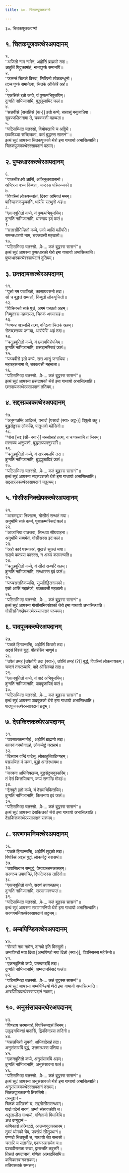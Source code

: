 ```yaml
---
title: ३०. चितकपूजकवग्गो

---
```

३०. चितकपूजकवग्गो  


## १. चितकपूजकत्थेरअपदानम्

१.  
‘‘अजितो नाम नामेन, अहोसिं ब्राह्मणो तदा।  
आहुतिं यिट्ठुकामोहं, नानापुप्फं समानयिं॥  
२.  
‘‘जलन्तं चितकं दिस्वा, सिखिनो लोकबन्धुनो।  
तञ्च पुप्फं समानेत्वा, चितके ओकिरिं अहं॥  
३.  
‘‘एकत्तिंसे इतो कप्पे, यं पुप्फमभिपूजयिम्।  
दुग्गतिं नाभिजानामि, बुद्धपूजायिदं फलं॥  
४.  
‘‘सत्तवीसे [सत्ततिंसे (क॰)] इतो कप्पे, सत्तासुं मनुजाधिपा।  
सुपज्जलितनामा ते, चक्कवत्ती महब्बला॥  
५.  
‘‘पटिसम्भिदा चतस्सो, विमोक्खापि च अट्ठिमे।  
छळभिञ्ञा सच्छिकता, कतं बुद्धस्स सासनं’’॥  
इत्थं सुदं आयस्मा चितकपूजको थेरो इमा गाथायो अभासित्थाति।  
चितकपूजकत्थेरस्सापदानं पठमम्।  


## २. पुप्फधारकत्थेरअपदानम्

६.  
‘‘वाकचीरधरो आसिं, अजिनुत्तरवासनो।  
अभिञ्ञा पञ्च निब्बत्ता, चन्दस्स परिमज्जको॥  
७.  
‘‘विपस्सिं लोकपज्जोतं, दिस्वा अभिगतं ममम्।  
पारिच्छत्तकपुप्फानि, धारेसिं सत्थुनो अहं॥  
८.  
‘‘एकनवुतितो कप्पे, यं पुप्फमभिपूजयिम्।  
दुग्गतिं नाभिजानामि, धारणाय इदं फलं॥  
९.  
‘‘सत्तासीतिम्हितो कप्पे, एको आसिं महीपति।  
समन्तधारणो नाम, चक्कवत्ती महब्बलो॥  
१०.  
‘‘पटिसम्भिदा चतस्सो…पे॰… कतं बुद्धस्स सासनं’’॥  
इत्थं सुदं आयस्मा पुप्फधारको थेरो इमा गाथायो अभासित्थाति।  
पुप्फधारकत्थेरस्सापदानं दुतियम्।  


## ३. छत्तदायकत्थेरअपदानम्

११.  
‘‘पुत्तो मम पब्बजितो, कासायवसनो तदा।  
सो च बुद्धत्तं सम्पत्तो, निब्बुतो लोकपूजितो॥  
१२.  
‘‘विचिनन्तो सकं पुत्तं, अगमं पच्छतो अहम्।  
निब्बुतस्स महन्तस्स, चितकं अगमासहं॥  
१३.  
‘‘पग्गय्ह अञ्जलिं तत्थ, वन्दित्वा चितकं अहम्।  
सेतच्छत्तञ्च पग्गय्ह, आरोपेसिं अहं तदा॥  
१४.  
‘‘चतुन्नवुतितो कप्पे, यं छत्तमभिरोपयिम्।  
दुग्गतिं नाभिजानामि, छत्तदानस्सिदं फलं॥  
१५.  
‘‘पञ्चवीसे इतो कप्पे, सत्त आसुं जनाधिपा।  
महारहसनामा ते, चक्कवत्ती महब्बला॥  
१६.  
‘‘पटिसम्भिदा चतस्सो…पे॰… कतं बुद्धस्स सासनं’’॥  
इत्थं सुदं आयस्मा छत्तदायको थेरो इमा गाथायो अभासित्थाति।  
छत्तदायकत्थेरस्सापदानं ततियम्।  


## ४. सद्दसञ्ञकत्थेरअपदानम्

१७.  
‘‘अनुग्गतम्हि आदिच्चे, पनादो [पसादो (स्या॰ अट्ठ॰)] विपुलो अहु।  
बुद्धसेट्ठस्स लोकम्हि, पातुभावो महेसिनो॥  
१८.  
‘‘घोस [सद्द (सी॰ स्या॰)] मस्सोसहं तत्थ, न च पस्सामि तं जिनम्।  
मरणञ्च अनुप्पत्तो, बुद्धसञ्ञमनुस्सरिं॥  
१९.  
‘‘चतुन्नवुतितो कप्पे, यं सञ्ञमलभिं तदा।  
दुग्गतिं नाभिजानामि, बुद्धपूजायिदं फलं॥  
२०.  
‘‘पटिसम्भिदा चतस्सो…पे॰… कतं बुद्धस्स सासनं’’॥  
इत्थं सुदं आयस्मा सद्दसञ्ञको थेरो इमा गाथायो अभासित्थाति।  
सद्दसञ्ञकत्थेरस्सापदानं चतुत्थम्।  


## ५. गोसीसनिक्खेपकत्थेरअपदानम्

२१.  
‘‘आरामद्वारा निक्खम्म, गोसीसं सन्थतं मया।  
अनुभोमि सकं कम्मं, पुब्बकम्मस्सिदं फलं॥  
२२.  
‘‘आजानिया वातजवा, सिन्धवा सीघवाहना।  
अनुभोमि सब्बमेतं, गोसीसस्स इदं फलं॥  
२३.  
‘‘अहो कारं परमकारं, सुखत्ते सुकतं मया।  
सङ्घे कतस्स कारस्स, न अञ्ञं कलमग्घति॥  
२४.  
‘‘चतुन्नवुतितो कप्पे, यं सीसं सन्थरिं अहम्।  
दुग्गतिं नाभिजानामि, सन्थरस्स इदं फलं॥  
२५.  
‘‘पञ्चसत्ततिकप्पम्हि, सुप्पतिट्ठितनामको।  
एको आसिं महातेजो, चक्कवत्ती महब्बलो॥  
२६.  
‘‘पटिसम्भिदा चतस्सो…पे॰… कतं बुद्धस्स सासनं’’॥  
इत्थं सुदं आयस्मा गोसीसनिक्खेपको थेरो इमा गाथायो अभासित्थाति।  
गोसीसनिक्खेपकत्थेरस्सापदानं पञ्चमम्।  


## ६. पादपूजकत्थेरअपदानम्

२७.  
‘‘पब्बते हिमवन्तम्हि, अहोसिं किन्नरो तदा।  
अद्दसं विरजं बुद्धं, पीतरंसिंव भाणुमं॥  
२८.  
‘‘उपेतं तमहं [उपेतोपि तदा (स्या॰), उपेसिं तमहं (?)] बुद्धं, विपस्सिं लोकनायकम्।  
चन्दनं तगरञ्चापि, पादे ओसिञ्चहं तदा॥  
२९.  
‘‘एकनवुतितो कप्पे, यं पादं अभिपूजयिम्।  
दुग्गतिं नाभिजानामि, पादपूजायिदं फलं॥  
३०.  
‘‘पटिसम्भिदा चतस्सो…पे॰… कतं बुद्धस्स सासनं’’॥  
इत्थं सुदं आयस्मा पादपूजको थेरो इमा गाथायो अभासित्थाति।  
पादपूजकत्थेरस्सापदानं छट्ठम्।  


## ७. देसकित्तकत्थेरअपदानम्

३१.  
‘‘उपसालकनामोहं , अहोसिं ब्राह्मणो तदा।  
काननं वनमोगाळ्हं, लोकजेट्ठं नरासभं॥  
३२.  
‘‘दिस्वान वन्दिं पादेसु, लोकाहुतिपटिग्गहम्।  
पसन्नचित्तं मं ञत्वा, बुद्धो अन्तरधायथ॥  
३३.  
‘‘कानना अभिनिक्खम्म, बुद्धसेट्ठमनुस्सरिम्।  
तं देसं कित्तयित्वान, कप्पं सग्गम्हि मोदहं॥  
३४.  
‘‘द्वेनवुते इतो कप्पे, यं देसमभिकित्तयिम्।  
दुग्गतिं नाभिजानामि, कित्तनाय इदं फलं॥  
३५.  
‘‘पटिसम्भिदा चतस्सो…पे॰… कतं बुद्धस्स सासनं’’॥  
इत्थं सुदं आयस्मा देसकित्तको थेरो इमा गाथायो अभासित्थाति।  
देसकित्तकत्थेरस्सापदानं सत्तमम्।  


## ८. सरणगमनियत्थेरअपदानम्

३६.  
‘‘पब्बते हिमवन्तम्हि, अहोसिं लुद्दको तदा।  
विपस्सिं अद्दसं बुद्धं, लोकजेट्ठं नरासभं॥  
३७.  
‘‘उपासित्वान सम्बुद्धं, वेय्यावच्चमकासहम्।  
सरणञ्च उपागच्छिं, द्विपदिन्दस्स तादिनो॥  
३८.  
‘‘एकनवुतितो कप्पे, सरणं उपगच्छहम्।  
दुग्गतिं नाभिजानामि, सरणागमनप्फलं॥  
३९.  
‘‘पटिसम्भिदा चतस्सो…पे॰… कतं बुद्धस्स सासनं’’॥  
इत्थं सुदं आयस्मा सरणगमनियो थेरो इमा गाथायो अभासित्थाति।  
सरणगमनियत्थेरस्सापदानं अट्ठमम्।  


## ९. अम्बपिण्डियत्थेरअपदानम्

४०.  
‘‘रोमसो नाम नामेन, दानवो इति विस्सुतो।  
अम्बपिण्डी मया दिन्ना [अम्बपिण्डो मया दिन्नो (स्या॰)], विपस्सिस्स महेसिनो॥  
४१.  
‘‘एकनवुतितो कप्पे, यमम्बमददिं तदा।  
दुग्गतिं नाभिजानामि, अम्बदानस्सिदं फलं॥  
४२.  
‘‘पटिसम्भिदा चतस्सो…पे॰… कतं बुद्धस्स सासनं’’॥  
इत्थं सुदं आयस्मा अम्बपिण्डियो थेरो इमा गाथायो अभासित्थाति।  
अम्बपिण्डियत्थेरस्सापदानं नवमम्।  


## १०. अनुसंसावकत्थेरअपदानम्

४३.  
‘‘पिण्डाय चरमानाहं, विपस्सिमद्दसं जिनम्।  
उळुङ्गभिक्खं पादासिं, द्विपदिन्दस्स तादिनो॥  
४४.  
‘‘पसन्नचित्तो सुमनो, अभिवादेसहं तदा।  
अनुसंसावयिं बुद्धं, उत्तमत्थस्स पत्तिया॥  
४५.  
‘‘एकनवुतितो कप्पे, अनुसंसावयिं अहम्।  
दुग्गतिं नाभिजानामि, अनुसंसावना फलं॥  
४६.  
‘‘पटिसम्भिदा चतस्सो…पे॰… कतं बुद्धस्स सासनं’’॥  
इत्थं सुदं आयस्मा अनुसंसावको थेरो इमा गाथायो अभासित्थाति।  
अनुसंसावकत्थेरस्सापदानं दसमम्।  
चितकपूजकवग्गो तिंसतिमो।  
तस्सुद्दानं –  
चितकं पारिछत्तो च, सद्दगोसीससन्थरम्।  
पादो पदेसं सरणं, अम्बो संसावकोपि च।  
अट्ठतालीस गाथायो, गणितायो विभाविभि॥  
अथ वग्गुद्दानं –  
कणिकारो हत्थिददो, आलम्बणुदकासनम्।  
तुवरं थोमको चेव, उक्खेपं सीसुपधानं॥  
पण्णदो चितपूजी च, गाथायो चेव सब्बसो।  
चत्तारि च सतानीह, एकपञ्ञासमेव च॥  
पञ्चवीससता सब्बा, द्वासत्तति तदुत्तरि।  
तिसतं अपदानानं, गणिता अत्थदस्सिभि॥  
कणिकारवग्गदसकम्।  
ततियसतकं समत्तम्।  